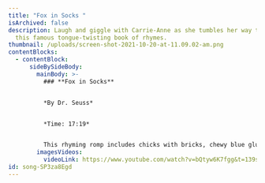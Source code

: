 ```yaml
---
title: "Fox in Socks "
isArchived: false
description: Laugh and giggle with Carrie-Anne as she tumbles her way through
  this famous tongue-twisting book of rhymes.
thumbnail: /uploads/screen-shot-2021-10-20-at-11.09.02-am.png
contentBlocks:
  - contentBlock:
      sideBySideBody:
        mainBody: >-
          ### **Fox in Socks**


          *By Dr. Seuss*


          *Time: 17:19*


          This rhyming romp includes chicks with bricks, chewy blue glue, a noodle eating poodle, and so much more! Just try to keep your tongue out of trouble! Seuss piles his the energetic rhymes into a mountain of hilarity that the whole family will enjoy. Rhyming has never been this fun!
        imagesVideos:
          videoLink: https://www.youtube.com/watch?v=bQtyw6K7fgg&t=139s
id: song-SP3za8Egd
---
```

